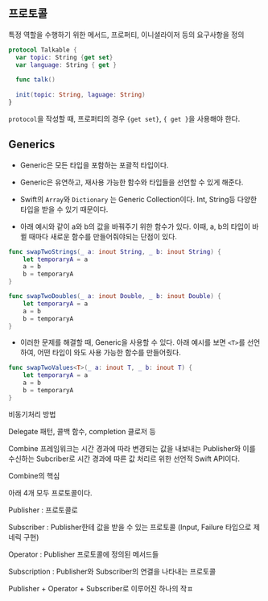 ## 프로토콜

특정 역할을 수행하기 위한 메서드, 프로퍼티, 이니셜라이저 등의 요구사항을 정의 



```swift
protocol Talkable {
  var topic: String {get set}
  var language: String { get }
  
  func talk()
  
  init(topic: String, laguage: String)
}
```

```protocol```을 작성할 때, 프로퍼티의 경우 ```{get set}```, ``{ get }``을 사용해야 한다.



## Generics

- Generic은 모든 타입을 포함하는 포괄적 타입이다.
- Generic은 유연하고, 재사용 가능한 함수와 타입들을 선언할 수 있게 해준다. 

- Swift의 ```Array```와 ```Dictionary``` 는 Generic Collection이다. Int, String등 다양한 타입을 받을 수 있기 때문이다.
- 아래 예시와 같이 a와 b의 값을 바꿔주기 위한 함수가 있다. 이때, a, b의 타입이 바뀔 때마다 새로운 함수를 만들어줘야되는 단점이 있다.  

```swift
func swapTwoStrings(_ a: inout String, _ b: inout String) {
    let temporaryA = a
    a = b
    b = temporaryA
}

func swapTwoDoubles(_ a: inout Double, _ b: inout Double) {
    let temporaryA = a
    a = b
    b = temporaryA
}
```

- 이러한 문제를 해결할 때, Generic을 사용할 수 있다.  아래 예시를 보면 ```<T>```를 선언하여, 어떤 타입이 와도 사용 가능한 함수를 만들어줬다. 

```swift
func swapTwoValues<T>(_ a: inout T, _ b: inout T) {
    let temporaryA = a
    a = b
    b = temporaryA
}
```





비동기처리 방법 

Delegate 패턴, 콜백 함수, completion 클로저 등 



Combine 프레임워크는 시간 경과에 따라 변경되는 값을 내보내는 Publisher와 이를 수신하는 Subcriber로 시간 경과에 따른 값 처리르 위한 선언적 Swift API이다.



Combine의 핵심

아래 4개 모두 프로토콜이다.

Publisher : 프로토콜로 

Subscriber : Publisher한테 값을 받을 수 있는 프로토콜 (Input, Failure 타입으로 제네릭 구현)

Operator : Publisher 프로토콜에 정의된 메서드들

Subscription : Publisher와 Subscriber의 연결을 나타내는 프로토콜

Publisher + Operator + Subscriber로 이루어진 하나의 작ㅍ


